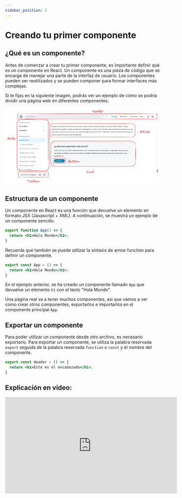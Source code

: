 ```yaml
---
sidebar_position: 2
---
```


# Creando tu primer componente

## ¿Qué es un componente?

Antes de comenzar a crear tu primer componente, es importante definir 
qué es un componente en React. Un componente es una pieza de código
que se encarga de manejar una parte de la interfaz de usuario.
Los componentes pueden ser reutilizados y se pueden componer para formar
interfaces más complejas.

Si te fijas en la siguiente imagen, podrás ver un ejemplo de cómo se
podría dividir una página web en diferentes componentes.

![Componentes](./img/components.png)

## Estructura de un componente

Un componente en React es una función que devuelve un elemento en formato JSX (Javascript + XML). A continuación, se muestra un ejemplo de un componente sencillo.

```jsx
export function App() => {
  return <h1>Hola Mundo</h1>;
}
```

Recuerda que también se puede utilizar la sintaxis de arrow function para definir un componente.

```jsx
export const App = () => {
  return <h1>Hola Mundo</h1>;
}
```

En el ejemplo anterior, se ha creado un componente llamado `App` que devuelve un elemento `h1` con el texto "Hola Mundo".

Una página real va a tener muchos componentes, asi que vamos a ver como crear otros componentes, exportarlos e importarlos en el componente principal `App`.

## Exportar un componente

Para poder utilizar un componente desde otro archivo, es necesario exportarlo. Para exportar un componente, se utiliza la palabra reservada `export` seguida de la palabra reservada `function` o `const` y el nombre del componente.

```jsx
export const Header = () => {
  return <h1>Este es el encabezado</h1>;
}
```

## Explicación en video:

<iframe width="560" height="315" src="https://www.youtube.com/embed/L85yZjdXMfM?si=Ly0Mn6veT0GubG1c" title="YouTube video player" frameborder="0" allow="accelerometer; autoplay; clipboard-write; encrypted-media; gyroscope; picture-in-picture; web-share" allowfullscreen></iframe>